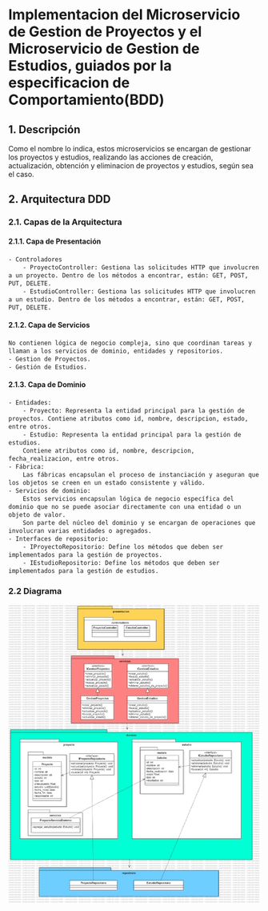 # Implementacion del Microservicio de Gestion de Proyectos y el Microservicio de Gestion de Estudios, guiados por la especificacion de Comportamiento(BDD)

## 1. Descripción
Como el nombre lo indica, estos microservicios se encargan de gestionar los proyectos y estudios, realizando las acciones de creación, actualización, obtención y eliminacion de proyectos y estudios, según sea el caso.

## 2. Arquitectura DDD

### 2.1. Capas de la Arquitectura
#### 2.1.1. Capa de Presentación
    - Controladores
        - ProyectoController: Gestiona las solicitudes HTTP que involucren a un proyecto. Dentro de los métodos a encontrar, están: GET, POST, PUT, DELETE.
        - EstudioController: Gestiona las solicitudes HTTP que involucren a un estudio. Dentro de los métodos a encontrar, están: GET, POST, PUT, DELETE.

#### 2.1.2. Capa de Servicios
    No contienen lógica de negocio compleja, sino que coordinan tareas y llaman a los servicios de dominio, entidades y repositorios.
    - Gestion de Proyectos.
    - Gestión de Estudios.

#### 2.1.3. Capa de Dominio
    - Entidades:
        - Proyecto: Representa la entidad principal para la gestión de proyectos. Contiene atributos como id, nombre, descripcion, estado, entre otros.
        - Estudio: Representa la entidad principal para la gestión de estudios.
        Contiene atributos como id, nombre, descripcion, fecha_realizacion, entre otros.
    - Fábrica:
        Las fábricas encapsulan el proceso de instanciación y aseguran que los objetos se creen en un estado consistente y válido.
    - Servicios de dominio:
        Estos servicios encapsulan lógica de negocio específica del dominio que no se puede asociar directamente con una entidad o un objeto de valor.
        Son parte del núcleo del dominio y se encargan de operaciones que involucran varias entidades o agregados.
    - Interfaces de repositorio:
        - IProyectoRepositorio: Define los métodos que deben ser implementados para la gestión de proyectos.
        - IEstudioRepositorio: Define los métodos que deben ser implementados para la gestión de estudios.

### 2.2 Diagrama

<img src="archivos_readme/gestion_de_proyectos.jpg" alt="Arquitectura Gestion de Proyectos"/>